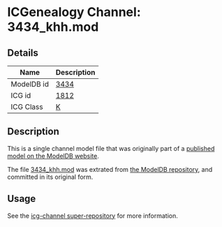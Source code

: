 # ICGenealogy Channel: 3434\_khh.mod

## Details

Name | Description
---- | -----------
ModelDB id | [3434](http://senselab.med.yale.edu/ModelDB/ShowModel.cshtml?model=3434)
ICG id | [1812](http://icg.neurotheory.ox.ac.uk/channels/1/1812)
ICG Class | [K](http://icg.neurotheory.ox.ac.uk/channels/1)

## Description

This is a single channel model file that was originally part of a [published model on the ModelDB website](http://senselab.med.yale.edu/mModelDB/ShowModel.cshtml?model=3434).

The file [3434\_khh.mod](3434_khh.mod) was extrated from [the ModelDB repository](http://senselab.med.yale.edu/ModelDB/ShowModel.cshtml?model=3434), and committed in its original form.

## Usage

See the [icg-channel super-repository](https://github.com/icgenealogy/icg-channels) for more information.